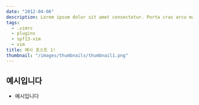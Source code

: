 ```yaml
---
date: "2012-04-06"
description: Lorem ipsum dolor sit amet consectetur. Porta cras arcu mattis sed maecenas eget arcu. Luctus Lorem ipsum dolor sit amet consectetur. Porta cras arcu mattis sed maecenas eget arcu. Luctus...Lorem ipsum dolor sit amet consectetur. Porta cras arcu mattis sed maecenas eget arcu. Luctus...
tags:
  - .vimrc
  - plugins
  - spf13-vim
  - vim
title: 예시 포스트 1!
thumbnail: "/images/thumbnails/thumbnail1.png"
---
```


## 예시입니다

- 예시입니다
